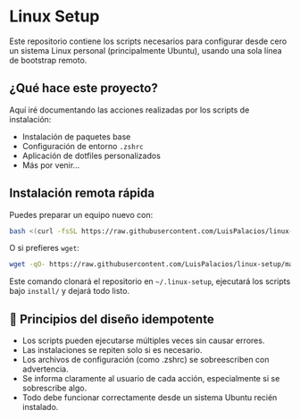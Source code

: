 # Linux Setup

Este repositorio contiene los scripts necesarios para configurar desde cero un sistema Linux personal (principalmente Ubuntu), usando una sola línea de bootstrap remoto.

## ¿Qué hace este proyecto?

Aquí iré documentando las acciones realizadas por los scripts de instalación:

- Instalación de paquetes base
- Configuración de entorno `.zshrc`
- Aplicación de dotfiles personalizados
- Más por venir...

## Instalación remota rápida

Puedes preparar un equipo nuevo con:

```bash
bash <(curl -fsSL https://raw.githubusercontent.com/LuisPalacios/linux-setup/main/bootstrap.sh)
```

O si prefieres `wget`:

```bash
wget -qO- https://raw.githubusercontent.com/LuisPalacios/linux-setup/main/bootstrap.sh | bash
```

Este comando clonará el repositorio en `~/.linux-setup`, ejecutará los scripts bajo `install/` y dejará todo listo.

## 🧠 Principios del diseño idempotente

- Los scripts pueden ejecutarse múltiples veces sin causar errores.
- Las instalaciones se repiten solo si es necesario.
- Los archivos de configuración (como .zshrc) se sobreescriben con advertencia.
- Se informa claramente al usuario de cada acción, especialmente si se sobrescribe algo.
- Todo debe funcionar correctamente desde un sistema Ubuntu recién instalado.
